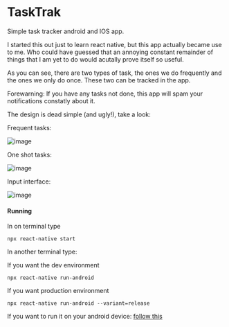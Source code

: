 # TaskTrak
Simple task tracker android and IOS app.

I started this out just to learn react native, but this app actually became use to me.
Who could have guessed that an annoying constant remainder of things that I am yet to
do would acutally prove itself so useful.

As you can see, there are two types of task, the ones we do frequently and the ones we
only do once. These two can be tracked in the app.

Forewarning: If you have any tasks not done, this app will spam your notifications
constatly about it.

The design is dead simple (and ugly!), take a look:

Frequent tasks:

![image](https://i.imgur.com/uhB6RnR.png)

One shot tasks:

![image](https://i.imgur.com/YIpsjQY.png)

Input interface:

![image](https://i.imgur.com/7Ljh1pe.png)

#### Running

In on terminal type
```
npx react-native start
```

In another terminal type:

If you want the dev environment
```
npx react-native run-android
```

If you want production environment
```
npx react-native run-android --variant=release
```

If you want to run it on your android device: [follow this](https://reactnative.dev/docs/running-on-device)

